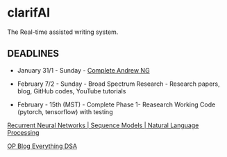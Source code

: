 # clarifAI
The Real-time assisted writing system.

## DEADLINES

  * January 31/1 - Sunday - [Complete Andrew NG](https://www.youtube.com/playlist?list=PLpFsSf5Dm-pd5d3rjNtIXUHT-v7bdaEIe)

  * February 7/2 - Sunday - Broad Spectrum Research - Research papers, blog, GitHub codes, YouTube tutorials

  * February - 15th (MST) - Complete Phase 1- Reasearch Working Code (pytorch, tensorflow) with testing
  
[Recurrent Neural Networks | Sequence Models | Natural Language Processing](https://www.youtube.com/playlist?list=PL1w8k37X_6L_s4ncq-swTBvKDWnRSrinI) 

[OP Blog Everything DSA](https://dscvjti.medium.com/how-to-start-coding-the-right-way-b30131c4dd4a)


